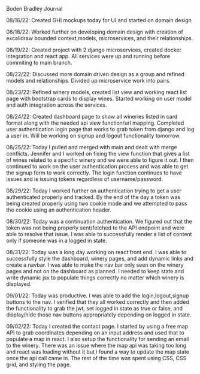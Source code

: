 Boden Bradley Journal

08/16/22:
Created GHI mockups today for UI and started on domain design

08/18/22:
Worked further on developing domain design with creation of excalidraw bounded context,models, microservices, and their relationships.  

08/19/22:
Created project with 2 django microservices, created docker integration and react app.  All services were up and running before commiting to main branch. 

08/22/22:
Discussed more domain driven design as a group and refined models and relationships.  Divided up microservice work into pairs. 

08/23/22:
Refined winery models, created list view and working react list page with bootstrap cards to display wines.  Started working on user model and auth integration across the services. 

08/24/22:
Created dashboard page to show all wineries listed in card format along with the needed api view function/url mapping.  Completed user authentication login page that works to grab token from django and log a user in.  Will be working on signup and logout functionality tomorrow.  

08/25/22:
Today I pulled and merged with main and dealt with merge conflicts.  Jennifer and I worked on fixing the view function that gives a list of wines related to a specific winery and we were able to figure it out.  I then continued to work on the user authentication process and was able to get the signup form to work correctly.  The login function continues to have issues and is issuing tokens regardless of username/password.  

08/29/22:
Today I worked further on authentication trying to get a user authenticated properly and tracked.  By the end of the day a token was being created properly using two cookie mode and we attempted to pass the cookie using an authentication header.  

08/30/22:
Today was a continuation authentication.  We figured out that the token was not being properly sent/fetched to the API endpoint and were able to resolve that issue.  I was able to successfully render a list of content only if someone was in a logged in state. 

08/31/22:
Today was a long day working on react front end.  I was able to successfully style the dashboard, winery pages, and add dynamic links and create a navbar.  I was able to make the nav bar only seen on the winery pages and not on the dashboard as planned.  I needed to keep state and write dynamic jsx to populate things correctly no matter which winery is displayed.  

09/01/22:
Today was productive.  I was able to add the login,logout,signup buttons to the nav.  I verified that they all worked correctly and then added the functionality to grab the jwt, set logged in state as true or false, and display/hide those nav buttons appropriately depending on logged in state. 

09/02/22:
Today I created the contact page.  I started by using a free map API to grab coordinates depending on an input address and used that to populate a map in react.  I also setup the functionality for sending an email to the winery.  There was an issue where the map api was taking too long and react was loading without it but i found a way to update the map state once the api call came in.  The rest of the time was spent using CSS, CSS grid, and styling the page.  


